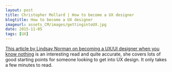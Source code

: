 ```yaml
---
layout: post
title: Christopher Mollard | How to become a UX designer
blogtitle: How to become a UX designer
imageurl: assets_CM/images/gettingintoUX.jpg
date: 2015-11-05
tags: [UX]
---
```

<p>
<a target="_blank" href="https://www.linkedin.com/pulse/20140702131658-43610144-how-to-become-a-ux-ui-designer-without-design-school">This article by Lindsay Norman on  becoming a UX/UI designer when you know nothing</a> is an interesting read and quite accurate, she covers lots of good starting points for someone looking to get into UX design.  It only takes a few minutes to read.
</p>